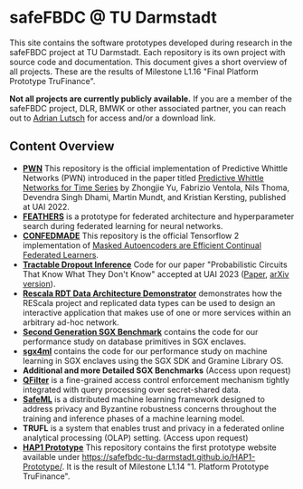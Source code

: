 # safeFBDC @ TU Darmstadt

This site contains the software prototypes developed during research in the safeFBDC project at TU Darmstadt. Each repository is its own project with source code and documentation. This document gives a short overview of all projects. These are the results of Milestone L1.16 "Final Platform Prototype TruFinance".

**Not all projects are currently publicly available.** If you are a member of the safeFBDC project, DLR, BMWK or other associated partner, you can reach out to [Adrian Lutsch](https://www.informatik.tu-darmstadt.de/systems/systems_tuda/group/team_detail_117568.en.jsp) for access and/or a download link.

## Content Overview

- **[PWN](https://github.com/safeFBDC-TU-Darmstadt/PWN)** This repository is the official implementation of Predictive Whittle Networks (PWN) introduced in the paper titled [Predictive Whittle Networks for Time Series](https://ml-research.github.io/papers/yu2022whittle.pdf) by Zhongjie Yu, Fabrizio Ventola, Nils Thoma, Devendra Singh Dhami, Martin Mundt, and Kristian Kersting, published at UAI 2022.
- **[FEATHERS](https://github.com/safeFBDC-TU-Darmstadt/FEATHERS)** is a prototype for federated architecture and hyperparameter search during federated learning for neural networks.
- **[CONFEDMADE](https://github.com/safeFBDC-TU-Darmstadt/CONFEDMADE)** This repository is the official Tensorflow 2 implementation of [Masked Autoencoders are Efficient Continual Federated Learners](https://arxiv.org/abs/2306.03542).
- **[Tractable Dropout Inference](https://github.com/safeFBDC-TU-Darmstadt/tractable-dropout-inference)** Code for our paper "Probabilistic Circuits That Know What They Don't Know" accepted at UAI 2023 ([Paper](https://proceedings.mlr.press/v216/ventola23a.html), [arXiv version](https://arxiv.org/abs/2302.06544)).
- **[Rescala RDT Data Architecture Demonstrator](https://github.com/safeFBDC-TU-Darmstadt/rescala-rdt-data-architecture-demonstrator)** demonstrates how the REScala project and replicated data types can be used to design an interactive application that makes use of one or more services within an arbitrary ad-hoc network.
- **[Second Generation SGX Benchmark](https://github.com/safeFBDC-TU-Darmstadt/second_gen_sgx_benchmark)** contains the code for our performance study on database primitives in SGX enclaves.
- **[sgx4ml](https://github.com/safeFBDC-TU-Darmstadt/sgx4ml)** contains the code for our performance study on machine learning in SGX enclaves using the SGX SDK and Gramine Library OS.
- **Additional and more Detailed SGX Benchmarks** (Access upon request)
- **[QFilter](https://github.com/safeFBDC-TU-Darmstadt/QFilter)** is a fine-grained access control enforcement mechanism tightly integrated with query processing over secret-shared data.
- **[SafeML](https://github.com/safeFBDC-TU-Darmstadt/SafeML)** is a distributed machine learning framework designed to address privacy and Byzantine robustness concerns throughout the training and inference phases of a machine learning model.
- **TRUFL** is a system that enables trust and privacy in a federated online analytical processing (OLAP) setting. (Access upon request)
- **[HAP1 Prototype](https://safefbdc-tu-darmstadt.github.io/HAP1-Prototype/)** This repository contains the first prototype website available under <https://safefbdc-tu-darmstadt.github.io/HAP1-Prototype/>. It is the result of Milestone L1.14 "1. Platform Prototype TruFinance".
